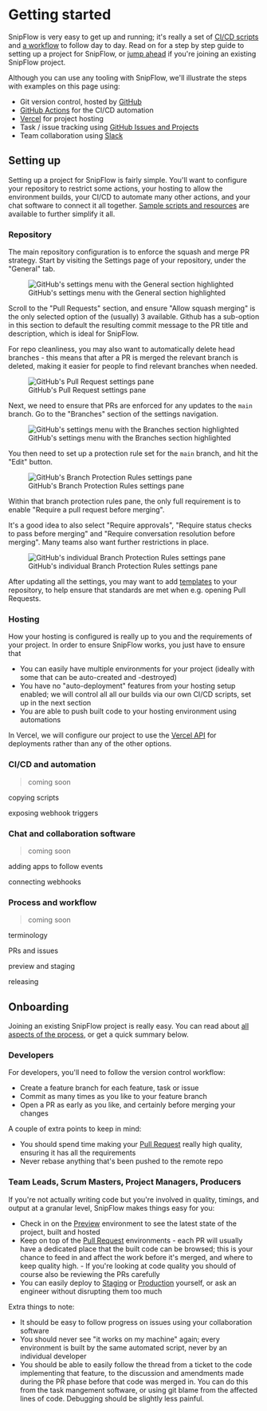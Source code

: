 # Getting started

SnipFlow is very easy to get up and running; it's really a set of [CI/CD scripts](./resources.md#cicd-scripts) and [a workflow](./how-it-works.md) to follow day to day. Read on for a step by step guide to setting up a project for SnipFlow, or [jump ahead](#onboarding) if you're joining an existing SnipFlow project.

Although you can use any tooling with SnipFlow, we'll illustrate the steps with examples on this page using:

- Git version control, hosted by [GitHub](https://github.com)
- [GitHub Actions](https://github.com/features/actions) for the CI/CD automation
- [Vercel](https://vercel.com) for project hosting
- Task / issue tracking using [GitHub Issues and Projects](https://github.com/features/issues)
- Team collaboration using [Slack](https://slack.com/)

## Setting up

Setting up a project for SnipFlow is fairly simple. You'll want to configure your repository to restrict some actions, your hosting to allow the environment builds, your CI/CD to automate many other actions, and your chat software to connect it all together. [Sample scripts and resources](./resources.md) are available to further simplify it all.

### Repository

The main repository configuration is to enforce the squash and merge PR strategy. Start by visiting the Settings page of your repository, under the "General" tab.

<figure>
    <img src="./assets/images/gh-settings-nav-general-dark.png" alt="GitHub's settings menu with the General section highlighted" class="narrow" />
    <figcaption>GitHub's settings menu with the General section highlighted</figcaption>
</figure>

Scroll to the "Pull Requests" section, and ensure "Allow squash merging" is the only selected option of the (usually) 3 available. Github has a sub-option in this section to default the resulting commit message to the PR title and description, which is ideal for SnipFlow.

For repo cleanliness, you may also want to automatically delete head branches - this means that after a PR is merged the relevant branch is deleted, making it easier for people to find relevant branches when needed.

<figure>
    <img src="./assets/images/gh-settings-prs-dark.png" alt="GitHub's Pull Request settings pane" />
    <figcaption>GitHub's Pull Request settings pane</figcaption>
</figure>

Next, we need to ensure that PRs are enforced for any updates to the `main` branch. Go to the "Branches" section of the settings navigation.

<figure>
    <img src="./assets/images/gh-settings-nav-branches-dark.png" alt="GitHub's settings menu with the Branches section highlighted" class="narrow" />
    <figcaption>GitHub's settings menu with the Branches section highlighted</figcaption>
</figure>

You then need to set up a protection rule set for the `main` branch, and hit the "Edit" button.

<figure>
    <img src="./assets/images/gh-settings-branchprotectionrules-dark.png" alt="GitHub's Branch Protection Rules settings pane" />
    <figcaption>GitHub's Branch Protection Rules settings pane</figcaption>
</figure>

Within that branch protection rules pane, the only full requirement is to enable "Require a pull request before merging".

It's a good idea to also select "Require approvals", "Require status checks to pass before merging" and "Require conversation resolution before merging". Many teams also want further restrictions in place.

<figure>
    <img src="./assets/images/gh-settings-branchprotectionrules-detail-dark.png" alt="GitHub's individual Branch Protection Rules settings pane" />
    <figcaption>GitHub's individual Branch Protection Rules settings pane</figcaption>
</figure>

After updating all the settings, you may want to add [templates](./resources.md#samples-and-resources) to your repository, to help ensure that standards are met when e.g. opening Pull Requests.

### Hosting

How your hosting is configured is really up to you and the requirements of your project. In order to ensure SnipFlow works, you just have to ensure that

- You can easily have multiple environments for your project (ideally with some that can be auto-created and -destroyed)
- You have no "auto-deployment" features from your hosting setup enabled; we will control all all our builds via our own CI/CD scripts, set up in the next section
- You are able to push built code to your hosting environment using automations

In Vercel, we will configure our project to use the [Vercel API](https://vercel.com/docs/rest-api#endpoints/deployments/create-a-new-deployment) for deployments rather than any of the other options.

### CI/CD and automation

> coming soon

copying scripts

exposing webhook triggers

### Chat and collaboration software

> coming soon

adding apps to follow events

connecting webhooks

### Process and workflow

> coming soon

terminology

PRs and issues

preview and staging

releasing

## Onboarding

Joining an existing SnipFlow project is really easy. You can read about [all aspects of the process](./how-it-works.md), or get a quick summary below.

### Developers

For developers, you'll need to follow the version control workflow:

- Create a feature branch for each feature, task or issue
- Commit as many times as you like to your feature branch
- Open a PR as early as you like, and certainly before merging your changes

A couple of extra points to keep in mind:

- You should spend time making your [Pull Request](./how-it-works.md#pull-requests) really high quality, ensuring it has all the requirements
- Never rebase anything that's been pushed to the remote repo

### Team Leads, Scrum Masters, Project Managers, Producers

If you're not actually writing code but you're involved in quality, timings, and output at a granular level, SnipFlow makes things easy for you:

- Check in on the [Preview](./how-it-works.md#preview) environment to see the latest state of the project, built and hosted
- Keep on top of the [Pull Request](./how-it-works.md#pr) environments - each PR will usually have a dedicated place that the built code can be browsed; this is your chance to feed in and affect the work before it's merged, and where to keep quality high. - If you're looking at code quality you should of course also be reviewing the PRs carefully
- You can easily deploy to [Staging](./how-it-works.md#staging) or [Production](./how-it-works.md#production) yourself, or ask an engineer without disrupting them too much

Extra things to note:

- It should be easy to follow progress on issues using your collaboration software
- You should never see "it works on my machine" again; every environment is built by the same automated script, never by an individual developer
- You should be able to easily follow the thread from a ticket to the code implementing that feature, to the discussion and amendments made during the PR phase before that code was merged in. You can do this from the task mangement software, or using git blame from the affected lines of code. Debugging should be slightly less painful.
